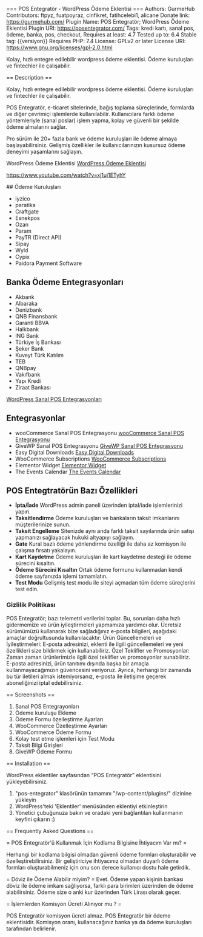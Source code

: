 === POS Entegratör - WordPress Ödeme Eklentisi ===
Authors: GurmeHub
Contributors: ftpyz, fuatpoyraz, cinfikret, fatihcelebi1, alicane
Donate link: https://gurmehub.com/
Plugin Name: POS Entegratör; WordPress Ödeme Eklentisi
Plugin URI: https://posentegrator.com/
Tags: kredi kartı, sanal pos, ödeme, banka, pos, checkout, 
Requires at least: 4.7
Tested up to: 6.4
Stable tag: {{versiyon}}
Requires PHP: 7.4
License: GPLv2 or later
License URI: https://www.gnu.org/licenses/gpl-2.0.html

Kolay, hızlı entegre edilebilir wordpress ödeme eklentisi. Ödeme kuruluşları ve fintechler ile çalışabilir.

== Description ==

Kolay, hızlı entegre edilebilir wordpress ödeme eklentisi. Ödeme kuruluşları ve fintechler ile çalışabilir.

POS Entegratör, e-ticaret sitelerinde, bağış toplama süreçlerinde, formlarda ve diğer çevrimiçi işlemlerde kullanılabilir. 
Kullanıcılara farklı ödeme yöntemleriyle (sanal poslar) işlem yapma, kolay ve güvenli bir şekilde ödeme almalarını sağlar.

Pro sürüm ile 20+ fazla bank ve ödeme kuruluşları ile ödeme almaya başlayabilirsiniz. 
Gelişmiş özellikler ile kullanıcılarınızın kusursuz ödeme deneyimi yaşamlarını sağlayın.

WordPress Ödeme Eklentisi [WordPress Ödeme Eklentisi](https://posentegrator.com/?utm_campaign=wporg&utm_source=baslik&utm_medium=readme)

https://www.youtube.com/watch?v=xj1uj1ETyhY

## Ödeme Kuruluşları
 - iyzico
 - paratika
 - Craftgate
 - Esnekpos
 - Ozan
 - Param
 - PayTR (Direct API)
 - Sipay
 - Wyld
 - Cypix
 - Paidora Payment Software

## Banka Ödeme Entegrasyonları
 - Akbank
 - Albaraka
 - Denizbank
 - QNB Finansbank
 - Garanti BBVA
 - Halkbank
 - ING Bank
 - Türkiye İş Bankası
 - Şeker Bank
 - Kuveyt Türk Katılım
 - TEB
 - QNBpay
 - Vakıfbank
 - Yapı Kredi
 - Ziraat Bankası


[WordPress Sanal POS Entegrasyonları](https://posentegrator.com/sanal-pos-entegrasyonlari/?utm_campaign=wporg&utm_source=baslik&utm_medium=readme)

## Entegrasyonlar
 - wooCommerce Sanal POS Entegrasyonu [wooCommerce Sanal POS Entegrasyonu](https://posentegrator.com/woocommerce-sanal-pos-entegrasyonu/?utm_campaign=wporg&utm_source=baslik&utm_medium=readme)
 - GiveWP Sanal POS Entegrasyonu [GiveWP Sanal POS Entegrasyonu](https://posentegrator.com/givewp-sanal-pos-entegrasyonu/?utm_campaign=wporg&utm_source=baslik&utm_medium=readme)
 - Easy Digital Downloads [Easy Digital Downloads](https://posentegrator.com/easy-digital-downloads-sanal-pos-entegrasyonu/?utm_campaign=wporg&utm_source=baslik&utm_medium=readme)
 - WooCommerce Subscriptions [WooCommerce Subscriptions](https://posentegrator.com/woocommerce-subscriptions-sanal-pos-entegrasyonu/?utm_campaign=wporg&utm_source=baslik&utm_medium=readme)
 - Elementor Widget [Elementor Widget](https://posentegrator.com/elementor-sanal-pos-entegrasyonu/?utm_campaign=wporg&utm_source=baslik&utm_medium=readme)
 - The Events Calendar [The Events Calendar](https://posentegrator.com/the-events-calendar/?utm_campaign=wporg&utm_source=baslik&utm_medium=readme)

## POS Entegtratörün Bazı Özellikleri
- **İpta/İade** WordPress admin paneli üzerinden iptal/iade işlemlerinizi yapın.
- **Taksitlendirme** Ödeme kuruluşları ve bankaların taksit imkanlarını müşterilerinize sunun.
- **Taksit Engelleme** Sitenizde aynı anda farklı taksit sayılarında ürün satışı yapmanızı sağlayacak hukuki altyapıyı sağlayın.
- **Gate** Kural bazlı ödeme yönlendirme özelliği ile daha az komisyon ile çalışma fırsatı yakalayın.
- **Kart Kaydetme** Ödeme kuruluşları ile kart kaydetme desteği ile ödeme sürecini kısaltın.
- **Ödeme Sürecini Kısaltın** Ortak ödeme formunu kullanmadan kendi ödeme sayfanızda işlemi tamamlatın.
- **Test Modu** Gelişmiş test modu ile siteyi açmadan tüm ödeme süreçlerini test edin.

### Gizlilik Politikası

POS Entegratör; bazı telemetri verilerini toplar. Bu, sorunları daha hızlı gidermemize ve ürün iyileştirmeleri yapmamıza yardımcı olur. 
Ücretsiz sürümümüzü kullanarak bize sağladığınız e-posta bilgileri, aşağıdaki amaçlar doğrultusunda kullanılacaktır:
Ürün Güncellemeleri ve İyileştirmeleri: E-posta adresinizi, eklenti ile ilgili güncellemeleri ve yeni özellikleri size bildirmek için kullanabiliriz.
Özel Teklifler ve Promosyonlar: Zaman zaman ürünlerimizle ilgili özel teklifler ve promosyonlar sunabiliriz.
E-posta adresinizi, ürün tanıtımı dışında başka bir amaçla kullanmayacağımızın güvencesini veriyoruz. Ayrıca, herhangi bir zamanda bu tür iletileri almak istemiyorsanız, e-posta ile iletişime geçerek aboneliğinizi iptal edebilirsiniz.


== Screenshots ==

1. Sanal POS Entegrayonları
2. Ödeme kuruluşu Ekleme
3. Ödeme Formu özelleştirme Ayarları
4. WooCommerce Özelleştirme Ayarları
5. WooCommerce Ödeme Formu
6. Kolay test etme işlemleri için Test Modu
7. Taksit Bilgi Girişleri
8. GiveWP Ödeme Formu


== Installation ==

WordPress eklentiler sayfasından “POS Entegratör” eklentisini yükleyebilirsiniz.

1. "pos-entegrator" klasörünün tamamını "/wp-content/plugins/" dizinine yükleyin
2. WordPress'teki 'Eklentiler' menüsünden eklentiyi etkinleştirin
3. Yönetici çubuğunuza bakın ve oradaki yeni bağlantıları kullanmanın keyfini çıkarın :)

== Frequently Asked Questions ==

=  POS Entegratör'ü Kullanmak İçin Kodlama Bilgisine İhtiyacım Var mı?  =

Herhangi bir kodlama bilgisi olmadan güvenli ödeme formları oluşturabilir ve özelleştirebilirsiniz. Bir geliştiriciye ihtiyacınız olmadan duyarlı ödeme formları oluşturabilmeniz için onu son derece kullanıcı dostu hale getirdik.

=  Döviz ile Ödeme Alabilir miyim?  =
Evet. Ödeme yapan kişinin bankası döviz ile ödeme imkanı sağlıyorsa, farklı para birimleri üzerinden de ödeme alabilirsiniz. Ödeme size o anki kur üzerinden Türk Lirası olarak geçer.

= İşlemlerden Komisyon Ücreti Alınıyor mu ? =

POS Entegratör komisyon ücreti almaz. POS Entegratör bir ödeme eklentisidir. Komisyon oranı, kullanacağınız banka ya da ödeme kuruluşları tarafından belirlenir.

